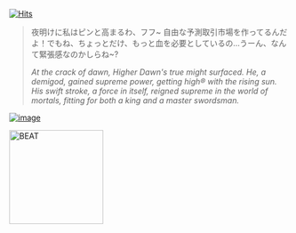[![Hits](https://hits.seeyoufarm.com/api/count/incr/badge.svg?url=https%3A%2F%2Fgithub.com%2Fhigherdawn%2Fhigherdawn&count_bg=%23000000&title_bg=%23000000&icon=ghostery.svg&icon_color=%23E7E7E7&title=HITS&edge_flat=true)](https://hits.seeyoufarm.com)

> 夜明けに私はピンと高まるわ、フフ~ 自由な予測取引市場を作ってるんだよ！でもね、ちょっとだけ、もっと血を必要としているの...うーん、なんて緊張感なのかしらね~? 
>
>*At the crack of dawn, Higher Dawn's true might surfaced. He, a demigod, gained supreme power, getting high® with the rising sun. His swift stroke, a force in itself, reigned supreme in the world of mortals, fitting for both a king and a master swordsman.*

<a href="https://github.com/heartbeat-exchange">
  
![image](https://github.com/higherdawn/higherdawn/assets/137513898/ee5ff44a-8c17-4346-811f-0580f8a19d09)

</a>

<a href="https://github.com/heartbeat-exchange"><img src="https://github.com/higherdawn/higherdawn/assets/137513898/927785dc-dfe7-4b13-85b1-51c5e152b4cb" alt="BEAT" width="169" /></a>
